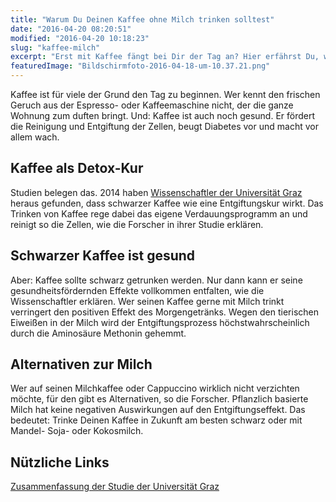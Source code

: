 ```yaml
---
title: "Warum Du Deinen Kaffee ohne Milch trinken solltest"
date: "2016-04-20 08:20:51"
modified: "2016-04-20 10:18:23"
slug: "kaffee-milch"
excerpt: "Erst mit Kaffee fängt bei Dir der Tag an? Hier erfährst Du, warum Du Deinen Kaffee am besten schwarz oder mit pflanzlicher Milch trinken solltest!"
featuredImage: "Bildschirmfoto-2016-04-18-um-10.37.21.png"
---
```


Kaffee ist für viele der Grund den Tag zu beginnen. Wer kennt den frischen Geruch aus der Espresso- oder Kaffeemaschine nicht, der die ganze Wohnung zum duften bringt. Und: Kaffee ist auch noch gesund. Er fördert die Reinigung und Entgiftung der Zellen, beugt Diabetes vor und macht vor allem wach.

## Kaffee als Detox-Kur

Studien belegen das. 2014 haben [Wissenschaftler der Universität Graz](https://nawi.uni-graz.at/de/neuigkeiten/detail/article/am-besten-pur-3/) heraus gefunden, dass schwarzer Kaffee wie eine Entgiftungskur wirkt. Das Trinken von Kaffee rege dabei das eigene Verdauungsprogramm an und reinigt so die Zellen, wie die Forscher in ihrer Studie erklären.

## Schwarzer Kaffee ist gesund

Aber: Kaffee sollte schwarz getrunken werden. Nur dann kann er seine gesundheitsfördernden Effekte vollkommen entfalten, wie die Wissenschaftler erklären. Wer seinen Kaffee gerne mit Milch trinkt verringert den positiven Effekt des Morgengetränks. Wegen den tierischen Eiweißen in der Milch wird der Entgiftungsprozess höchstwahrscheinlich durch die Aminosäure Methonin gehemmt.

## Alternativen zur Milch

Wer auf seinen Milchkaffee oder Cappuccino wirklich nicht verzichten möchte, für den gibt es Alternativen, so die Forscher. Pflanzlich basierte Milch hat keine negativen Auswirkungen auf den Entgiftungseffekt. Das bedeutet: Trinke Deinen Kaffee in Zukunft am besten schwarz oder mit Mandel- Soja- oder Kokosmilch.

## Nützliche Links

[Zusammenfassung der Studie der Universität Graz](https://nawi.uni-graz.at/de/neuigkeiten/detail/article/am-besten-pur-3/)